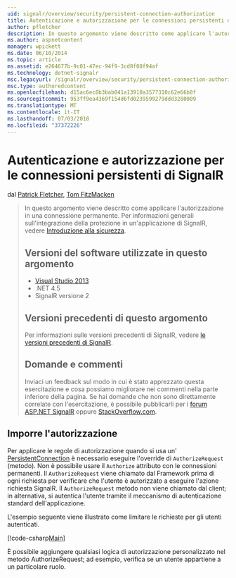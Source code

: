 ```yaml
---
uid: signalr/overview/security/persistent-connection-authorization
title: Autenticazione e autorizzazione per le connessioni persistenti di SignalR | Microsoft Docs
author: pfletcher
description: In questo argomento viene descritto come applicare l'autorizzazione in una connessione permanente. Per informazioni generali sull'integrazione di sicurezza in un'applicazione di SignalR,...
ms.author: aspnetcontent
manager: wpickett
ms.date: 06/10/2014
ms.topic: article
ms.assetid: e264677b-9c01-47ec-94f9-3cd8f08f94af
ms.technology: dotnet-signalr
msc.legacyurl: /signalr/overview/security/persistent-connection-authorization
msc.type: authoredcontent
ms.openlocfilehash: d15ac6ec8b3bab041a13918a3577310c62e66b8f
ms.sourcegitcommit: 953ff9ea4369f154d6fd0239599279ddd3280009
ms.translationtype: MT
ms.contentlocale: it-IT
ms.lasthandoff: 07/03/2018
ms.locfileid: "37372226"
---
```

<a name="authentication-and-authorization-for-signalr-persistent-connections"></a>Autenticazione e autorizzazione per le connessioni persistenti di SignalR
====================
dal [Patrick Fletcher](https://github.com/pfletcher), [Tom FitzMacken](https://github.com/tfitzmac)

> In questo argomento viene descritto come applicare l'autorizzazione in una connessione permanente. Per informazioni generali sull'integrazione della protezione in un'applicazione di SignalR, vedere [Introduzione alla sicurezza](introduction-to-security.md). 
> 
> ## <a name="software-versions-used-in-this-topic"></a>Versioni del software utilizzate in questo argomento
> 
> 
> - [Visual Studio 2013](https://www.microsoft.com/visualstudio/eng/2013-downloads)
> - .NET 4.5
> - SignalR versione 2
>   
> 
> 
> ## <a name="previous-versions-of-this-topic"></a>Versioni precedenti di questo argomento
> 
> Per informazioni sulle versioni precedenti di SignalR, vedere [le versioni precedenti di SignalR](../older-versions/index.md).
> 
> ## <a name="questions-and-comments"></a>Domande e commenti
> 
> Inviaci un feedback sul modo in cui è stato apprezzato questa esercitazione e cosa possiamo migliorare nei commenti nella parte inferiore della pagina. Se hai domande che non sono direttamente correlate con l'esercitazione, è possibile pubblicarli per i [forum ASP.NET SignalR](https://forums.asp.net/1254.aspx/1?ASP+NET+SignalR) oppure [StackOverflow.com](http://stackoverflow.com/).


## <a name="enforce-authorization"></a>Imporre l'autorizzazione

Per applicare le regole di autorizzazione quando si usa un' [PersistentConnection](https://msdn.microsoft.com/library/microsoft.aspnet.signalr.persistentconnection(v=vs.111).aspx) è necessario eseguire l'override di `AuthorizeRequest` (metodo). Non è possibile usare il `Authorize` attributo con le connessioni permanenti. Il `AuthorizeRequest` viene chiamato dal Framework prima di ogni richiesta per verificare che l'utente è autorizzato a eseguire l'azione richiesta SignalR. Il `AuthorizeRequest` metodo non viene chiamato dal client; in alternativa, si autentica l'utente tramite il meccanismo di autenticazione standard dell'applicazione.

L'esempio seguente viene illustrato come limitare le richieste per gli utenti autenticati.

[!code-csharp[Main](persistent-connection-authorization/samples/sample1.cs)]

È possibile aggiungere qualsiasi logica di autorizzazione personalizzato nel metodo AuthorizeRequest; ad esempio, verifica se un utente appartiene a un particolare ruolo.
